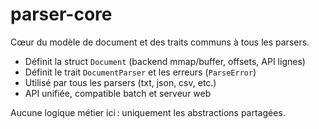 # parser-core

Cœur du modèle de document et des traits communs à tous les parsers.

- Définit la struct `Document` (backend mmap/buffer, offsets, API lignes)
- Définit le trait `DocumentParser` et les erreurs (`ParseError`)
- Utilisé par tous les parsers (txt, json, csv, etc.)
- API unifiée, compatible batch et serveur web

Aucune logique métier ici : uniquement les abstractions partagées.
